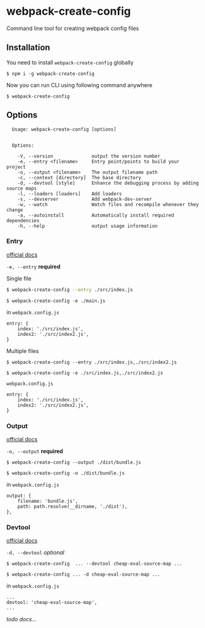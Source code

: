 # webpack-create-config
Command line tool for creating webpack config files
## Installation
You need to install `webpack-create-config` globally
```
$ npm i -g webpack-create-config
```
Now you can run CLI using following command anywhere
```
$ webpack-create-config
```
## Options
```
  Usage: webpack-create-config [options]


  Options:

    -V, --version              output the version number
    -e, --entry <filename>     Entry point/points to build your project
    -o, --output <filename>    The output filename path
    -c, --context [directory]  The base directory
    -d, --devtool [style]      Enhance the debugging process by adding source maps
    -l, --loaders [loaders]    Add loaders
    -s, --devserver            Add webpack-dev-server
    -w, --watch                Watch files and recompile whenever they change
    -a, --autoinstall          Automatically install required dependencies
    -h, --help                 output usage information
```


### Entry
[official docs](https://webpack.js.org/configuration/entry-context/#entry)

`-e, --entry` **required**


Single file
```bash
$ webpack-create-config --entry ./src/index.js
```
```
$ webpack-create-config -e ./main.js
```
in `webpack.config.js`
```
entry: {
    index: './src/index.js',
    index2: './src/index2.js',
}
```
Multiple files
```
$ webpack-create-config --entry ./src/index.js,./src/index2.js
```
```
$ webpack-create-config -e ./src/index.js,./src/index2.js
```
`webpack.config.js`
```
entry: {
    index: './src/index.js',
    index2: './src/index2.js',
}
```

### Output
[official docs](https://webpack.js.org/configuration/entry-context/#output)

`-o, --output` **required**

```
$ webpack-create-config --output ./dist/bundle.js
```
```
$ webpack-create-config -o ./dist/bundle.js
```
in `webpack.config.js`
```
output: {
    filename: 'bundle.js',
    path: path.resolve(__dirname, './dist'),
},
```



### Devtool

[official docs](https://webpack.js.org/configuration/devtool/#devtool)

`-d, --devtool` *optional*

```
$ webpack-create-config  ... --devtool cheap-eval-source-map ...
```
```
$ webpack-create-config ... -d cheap-eval-source-map ...
```
in `webpack.config.js`
```
...
devtool: 'cheap-eval-source-map',
...
```

*todo docs...*